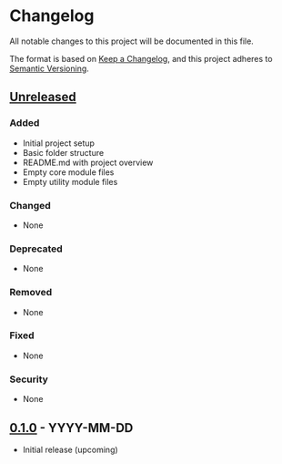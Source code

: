# Changelog

All notable changes to this project will be documented in this file.

The format is based on [Keep a Changelog](https://keepachangelog.com/en/1.0.0/),
and this project adheres to [Semantic Versioning](https://semver.org/spec/v2.0.0.html).

## [Unreleased]

### Added
- Initial project setup
- Basic folder structure
- README.md with project overview
- Empty core module files
- Empty utility module files

### Changed
- None

### Deprecated
- None

### Removed
- None

### Fixed
- None

### Security
- None

## [0.1.0] - YYYY-MM-DD
- Initial release (upcoming)

[Unreleased]: https://github.com/username/data-chunker/compare/v0.1.0...HEAD
[0.1.0]: https://github.com/username/data-chunker/releases/tag/v0.1.0 